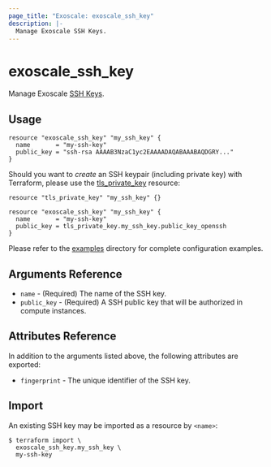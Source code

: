 ```yaml
---
page_title: "Exoscale: exoscale_ssh_key"
description: |-
  Manage Exoscale SSH Keys.
---
```


# exoscale\_ssh\_key

Manage Exoscale [SSH Keys](https://community.exoscale.com/documentation/compute/ssh-keypairs/).


## Usage

```hcl
resource "exoscale_ssh_key" "my_ssh_key" {
  name       = "my-ssh-key"
  public_key = "ssh-rsa AAAAB3NzaC1yc2EAAAADAQABAAABAQDGRY..."
}
```

Should you want to _create_ an SSH keypair (including private key) with Terraform, please use the
[tls_private_key](https://registry.terraform.io/providers/hashicorp/tls/latest/docs/resources/private_key)
resource:

```hcl
resource "tls_private_key" "my_ssh_key" {}

resource "exoscale_ssh_key" "my_ssh_key" {
  name       = "my-ssh-key"
  public_key = tls_private_key.my_ssh_key.public_key_openssh
}
```

Please refer to the [examples](../../examples/) directory for complete configuration examples.


## Arguments Reference

* `name` - (Required) The name of the SSH key.
* `public_key` - (Required) A SSH public key that will be authorized in compute instances.


## Attributes Reference

In addition to the arguments listed above, the following attributes are exported:

* `fingerprint` - The unique identifier of the SSH key.


## Import

An existing SSH key may be imported as a resource by `<name>`:

```console
$ terraform import \
  exoscale_ssh_key.my_ssh_key \
  my-ssh-key
```

